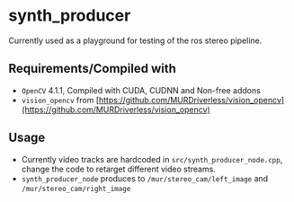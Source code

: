 # synth_producer
Currently used as a playground for testing of the ros stereo pipeline.

## Requirements/Compiled with
 - `OpenCV` 4.1.1, Compiled with CUDA, CUDNN and Non-free addons
 - `vision_opencv` from [https://github.com/MURDriverless/vision_opencv](https://github.com/MURDriverless/vision_opencv)

 ## Usage
 - Currently video tracks are hardcoded in `src/synth_producer_node.cpp`, change the code to retarget different video streams.
 - `synth_producer_node` produces to `/mur/stereo_cam/left_image` and `/mur/stereo_cam/right_image`